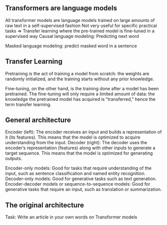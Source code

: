 
## Transformers are language models
All transformer models are language models trained on large amounts of raw text in a self-supervised fashion
Not very useful for specific practical tasks => Transfer learning where the pre-trained model is fine-tuned in a supervised way
Causal language modeling: Predicting next word

Masked language modeling: predict masked word in a sentence


## Transfer Learning
Pretraining is the act of training a model from scratch: the weights are randomly initialized, and the training starts without any prior knowledge.



Fine-tuning, on the other hand, is the training done after a model has been pretrained. The fine-tuning will only require a limited amount of data: the knowledge the pretrained model has acquired is “transferred,” hence the term transfer learning.



## General architecture
Encoder (left): The encoder receives an input and builds a representation of it (its features). This means that the model is optimized to acquire understanding from the input.
Decoder (right): The decoder uses the encoder’s representation (features) along with other inputs to generate a target sequence. This means that the model is optimized for generating outputs.

Encoder-only models: Good for tasks that require understanding of the input, such as sentence classification and named entity recognition.
Decoder-only models: Good for generative tasks such as text generation.
Encoder-decoder models or sequence-to-sequence models: Good for generative tasks that require an input, such as translation or summarization.

## The original architecture

Task:
Write an article in your own words on Transformer models

